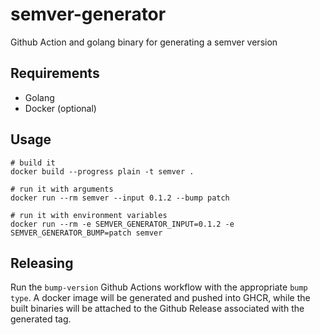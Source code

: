 # semver-generator

Github Action and golang binary for generating a semver version

## Requirements

- Golang
- Docker (optional)

## Usage

```shell
# build it
docker build --progress plain -t semver .

# run it with arguments
docker run --rm semver --input 0.1.2 --bump patch

# run it with environment variables
docker run --rm -e SEMVER_GENERATOR_INPUT=0.1.2 -e SEMVER_GENERATOR_BUMP=patch semver
```

## Releasing

Run the `bump-version` Github Actions workflow with the appropriate `bump type`. A docker image will be generated and pushed into GHCR, while the built binaries will be attached to the Github Release associated with the generated tag.
